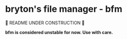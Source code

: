 # bryton's file manager - bfm

🚧 README UNDER CONSTRUCTION 🚧

**bfm is considered unstable for now. Use with care.**
